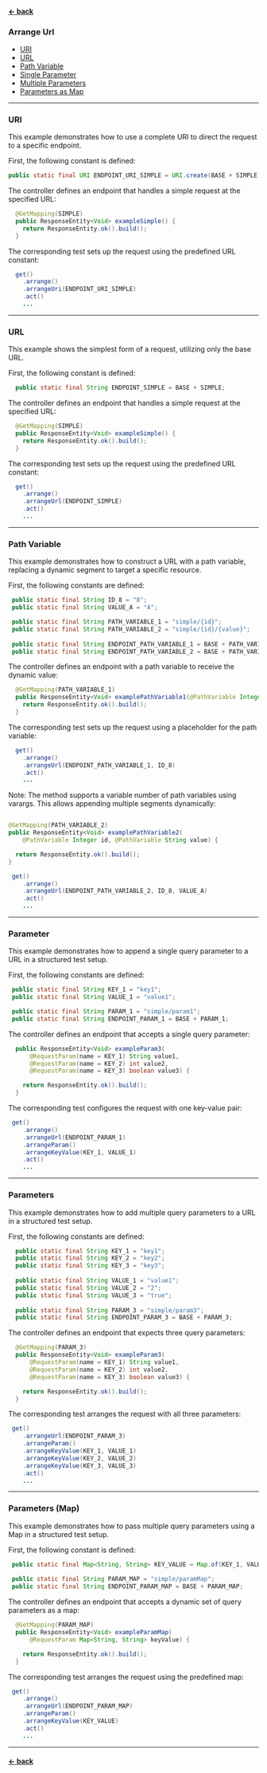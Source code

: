 #### [← back](../../README.md)

### Arrange Url

- [URI](#uri)
- [URL](#url)
- [Path Variable](#path-variable)
- [Single Parameter](#parameter)
- [Multiple Parameters](#parameter)
- [Parameters as Map](#parameters-map)

---

### URI

This example demonstrates how to use a complete URI to direct the request to a specific endpoint.

First, the following constant is defined:

``` java
public static final URI ENDPOINT_URI_SIMPLE = URI.create(BASE + SIMPLE);
```

The controller defines an endpoint that handles a simple request at the specified URL:

``` java
  @GetMapping(SIMPLE)
  public ResponseEntity<Void> exampleSimple() {
    return ResponseEntity.ok().build();
  }
```

The corresponding test sets up the request using the predefined URL constant:

``` java
  get()
    .arrange()
    .arrangeUri(ENDPOINT_URI_SIMPLE)
    .act()
    ...
```

---

### URL

This example shows the simplest form of a request, utilizing only the base URL.

First, the following constant is defined:

``` java
  public static final String ENDPOINT_SIMPLE = BASE + SIMPLE;
```

The controller defines an endpoint that handles a simple request at the specified URL:

``` java
  @GetMapping(SIMPLE)
  public ResponseEntity<Void> exampleSimple() {
    return ResponseEntity.ok().build();
  }
```

The corresponding test sets up the request using the predefined URL constant:

``` java
  get()
    .arrange()
    .arrangeUrl(ENDPOINT_SIMPLE)
    .act()
    ...
```

---

### Path Variable

This example demonstrates how to construct a URL with a path variable, replacing a dynamic segment
to target a specific resource.

First, the following constants are defined:

``` java
 public static final String ID_8 = "8";
 public static final String VALUE_A = "A";

 public static final String PATH_VARIABLE_1 = "simple/{id}";
 public static final String PATH_VARIABLE_2 = "simple/{id}/{value}";
 
 public static final String ENDPOINT_PATH_VARIABLE_1 = BASE + PATH_VARIABLE_1;
 public static final String ENDPOINT_PATH_VARIABLE_2 = BASE + PATH_VARIABLE_2;
```

The controller defines an endpoint with a path variable to receive the dynamic value:

``` java
  @GetMapping(PATH_VARIABLE_1)
  public ResponseEntity<Void> examplePathVariable1(@PathVariable Integer id) {
    return ResponseEntity.ok().build();
  }
```

The corresponding test sets up the request using a placeholder for the path variable:

``` java
  get()
    .arrange()
    .arrangeUrl(ENDPOINT_PATH_VARIABLE_1, ID_8)
    .act()
    ...
```

Note: The method supports a variable number of path variables using varargs. This allows appending
multiple segments dynamically:

```java

@GetMapping(PATH_VARIABLE_2)
public ResponseEntity<Void> examplePathVariable2(
    @PathVariable Integer id, @PathVariable String value) {

  return ResponseEntity.ok().build();
}
```

``` java
 get()
    .arrange()
    .arrangeUrl(ENDPOINT_PATH_VARIABLE_2, ID_8, VALUE_A)
    .act()
    ...
```

---

### Parameter

This example demonstrates how to append a single query parameter to a URL in a structured test
setup.

First, the following constants are defined:

``` java
 public static final String KEY_1 = "key1";
 public static final String VALUE_1 = "value1";

 public static final String PARAM_1 = "simple/param1";
 public static final String ENDPOINT_PARAM_1 = BASE + PARAM_1;
```

The controller defines an endpoint that accepts a single query parameter:

``` java
  public ResponseEntity<Void> exampleParam3(
      @RequestParam(name = KEY_1) String value1,
      @RequestParam(name = KEY_2) int value2,
      @RequestParam(name = KEY_3) boolean value3) {

    return ResponseEntity.ok().build();
  }
```

The corresponding test configures the request with one key-value pair:

``` java
 get()
    .arrange()
    .arrangeUrl(ENDPOINT_PARAM_1)
    .arrangeParam()
    .arrangeKeyValue(KEY_1, VALUE_1)
    .act()
    ...
```

---

### Parameters

This example demonstrates how to add multiple query parameters to a URL in a structured test setup.

First, the following constants are defined:

``` java
  public static final String KEY_1 = "key1";
  public static final String KEY_2 = "key2";
  public static final String KEY_3 = "key3";
  
  public static final String VALUE_1 = "value1";
  public static final String VALUE_2 = "2";
  public static final String VALUE_3 = "true";
  
  public static final String PARAM_3 = "simple/param3";
  public static final String ENDPOINT_PARAM_3 = BASE + PARAM_3;
```

The controller defines an endpoint that expects three query parameters:

``` java
  @GetMapping(PARAM_3)
  public ResponseEntity<Void> exampleParam3(
      @RequestParam(name = KEY_1) String value1,
      @RequestParam(name = KEY_2) int value2,
      @RequestParam(name = KEY_3) boolean value3) {

    return ResponseEntity.ok().build();
  }
```

The corresponding test arranges the request with all three parameters:

``` java
 get()
    .arrangeUrl(ENDPOINT_PARAM_3)
    .arrangeParam()
    .arrangeKeyValue(KEY_1, VALUE_1)
    .arrangeKeyValue(KEY_2, VALUE_2)
    .arrangeKeyValue(KEY_3, VALUE_3)
    .act()
    ...
```

---

### Parameters (Map)

This example demonstrates how to pass multiple query parameters using a Map in a structured test
setup.

First, the following constant is defined:

``` java
 public static final Map<String, String> KEY_VALUE = Map.of(KEY_1, VALUE_1);
 
 public static final String PARAM_MAP = "simple/paramMap";
 public static final String ENDPOINT_PARAM_MAP = BASE + PARAM_MAP;
```

The controller defines an endpoint that accepts a dynamic set of query parameters as a map:

``` java 
  @GetMapping(PARAM_MAP)
  public ResponseEntity<Void> exampleParamMap(
      @RequestParam Map<String, String> keyValue) {

    return ResponseEntity.ok().build();
  }

```

The corresponding test arranges the request using the predefined map:

``` java
 get()
    .arrange()
    .arrangeUrl(ENDPOINT_PARAM_MAP)
    .arrangeParam()
    .arrangeKeyValue(KEY_VALUE)
    .act()
    ...
```

---

#### [← back](../../README.md)